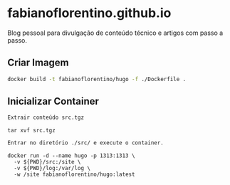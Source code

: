 # fabianoflorentino.github.io

Blog pessoal para divulgação de conteúdo técnico e artigos com passo a passo.

## Criar Imagem

```bash
docker build -t fabianoflorentino/hugo -f ./Dockerfile .
```

## Inicializar Container

```txt
Extrair conteúdo src.tgz
```

```shell
tar xvf src.tgz
```

```txt
Entrar no diretório ./src/ e execute o container.
```

```shell
docker run -d --name hugo -p 1313:1313 \
  -v ${PWD}/src:/site \
  -v ${PWD}/log:/var/log \
  -w /site fabianoflorentino/hugo:latest
```
